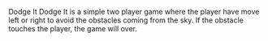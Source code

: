 Dodge It
Dodge It is a simple two player game where the player have move left or right to avoid the obstacles coming from the sky.
If the obstacle touches the player, the game will over.
